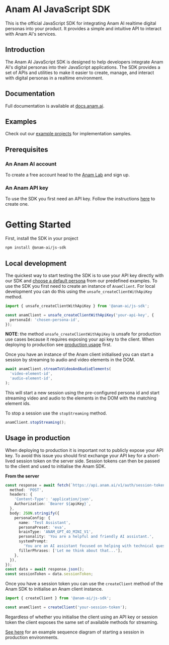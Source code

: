 # Anam AI JavaScript SDK

This is the official JavaScript SDK for integrating Anam AI realtime digital personas into your product. It provides a simple and intuitive API to interact with Anam AI's services.

## Introduction

The Anam AI JavaScript SDK is designed to help developers integrate Anam AI's digital personas into their JavaScript applications. The SDK provides a set of APIs and utilities to make it easier to create, manage, and interact with digital personas in a realtime environment.

## Documentation

Full documentation is available at [docs.anam.ai](https://docs.anam.ai).

## Examples

Check out our [example projects](https://github.com/anam-org/anam-examples) for implementation samples.

## Prerequisites

### An Anam AI account

To create a free account head to the [Anam Lab](https://lab.anam.ai) and sign up.

### An Anam API key

To use the SDK you first need an API key. Follow the instructions [here](https://docs.anam.ai/guides/get-started/api-key) to create one.

# Getting Started

First, install the SDK in your project

```zsh
npm install @anam-ai/js-sdk
```

## Local development

The quickest way to start testing the SDK is to use your API key directly with our SDK and [choose a default persona](#listing-personas) from our predefined examples.
To use the SDK you first need to create an instance of `AnamClient`. For local development you can do this using the `unsafe_createClientWithApiKey` method.

```typescript
import { unsafe_createClientWithApiKey } from '@anam-ai/js-sdk';

const anamClient = unsafe_createClientWithApiKey('your-api-key', {
  personaId: 'chosen-persona-id',
});
```

**NOTE**: the method `unsafe_createClientWithApiKey` is unsafe for production use cases because it requires exposing your api key to the client. When deploying to production see [production usage](#usage-in-production) first.

Once you have an instance of the Anam client initialised you can start a session by streaming to audio and video elements in the DOM.

```typescript
await anamClient.streamToVideoAndAudioElements(
  'video-element-id',
  'audio-element-id',
);
```

This will start a new session using the pre-configured persona id and start streaming video and audio to the elements in the DOM with the matching element ids.

To stop a session use the `stopStreaming` method.

```typescript
anamClient.stopStreaming();
```

## Usage in production

When deploying to production it is important not to publicly expose your API key. To avoid this issue you should first exchange your API key for a short-lived session token on the server side. Session tokens can then be passed to the client and used to initialise the Anam SDK.

**From the server**

```typescript
const response = await fetch(`https://api.anam.ai/v1/auth/session-token`, {
  method: 'POST',
  headers: {
    'Content-Type': 'application/json',
    Authorization: `Bearer ${apiKey}`,
  },
  body: JSON.stringify({
    personaConfig: {
      name: 'Test Assistant',
      personaPreset: 'eva',
      brainType: 'ANAM_GPT_4O_MINI_V1',
      personality: 'You are a helpful and friendly AI assistant.',
      systemPrompt:
        'You are an AI assistant focused on helping with technical questions.',
      fillerPhrases: ['Let me think about that...'],
    },
  }),
});
const data = await response.json();
const sessionToken = data.sessionToken;
```

Once you have a session token you can use the `createClient` method of the Anam SDK to initialise an Anam client instance.

```typescript
import { createClient } from '@anam-ai/js-sdk';

const anamClient = createClient('your-session-token');
```

Regardless of whether you initialise the client using an API key or session token the client exposes the same set of available methods for streaming.

[See here](#starting-a-session-in-production-environments) for an example sequence diagram of starting a session in production environments.
